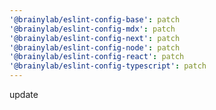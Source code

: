 ```yaml
---
'@brainylab/eslint-config-base': patch
'@brainylab/eslint-config-mdx': patch
'@brainylab/eslint-config-next': patch
'@brainylab/eslint-config-node': patch
'@brainylab/eslint-config-react': patch
'@brainylab/eslint-config-typescript': patch
---
```


update
